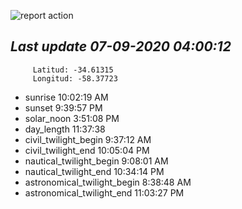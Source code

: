 ![report action](https://github.com/matiasz8/actions-for-reports/workflows/report%20action/badge.svg?branch=develop) 


## *****Last update 07-09-2020 04:00:12*****



		 Latitud: -34.61315
		 Longitud: -58.37723

 - sunrise 	 10:02:19 AM
 - sunset 	 9:39:57 PM
 - solar_noon 	 3:51:08 PM
 - day_length 	 11:37:38
 - civil_twilight_begin 	 9:37:12 AM
 - civil_twilight_end 	 10:05:04 PM
 - nautical_twilight_begin 	 9:08:01 AM
 - nautical_twilight_end 	 10:34:14 PM
 - astronomical_twilight_begin 	 8:38:48 AM
 - astronomical_twilight_end 	 11:03:27 PM
